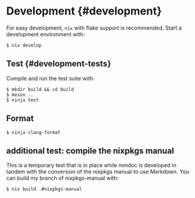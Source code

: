 # Development {#development}

For easy development, `nix` with flake support is recommended. Start a development environment with:

```ShellSession
$ nix develop
```

## Test {#development-tests}

Compile and run the test suite with:

```ShellSession
$ mkdir build && cd build
$ meson ..
$ ninja test
```

## Format

```ShellSession
$ ninja clang-format
```

## additional test: compile the nixpkgs manual

This is a temporary test that is in place while mmdoc is developed in tandem with the conversion of the nixpkgs manual to use Markdown. You can build my branch of nixpkgs-manual with:

```ShellSession
$ nix build .#nixpkgs-manual
```
